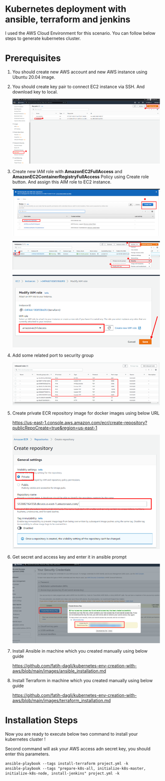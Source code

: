 # Kubernetes deployment with ansible, terraform and jenkins

I used the AWS Cloud Environment for this scenario. You can follow below steps to generate kubernetes cluster.


# Prerequisites


1. You should create new AWS account and new AWS instance using Ubuntu 20.04 image.


2. You should create key pair to connect EC2 instance via SSH. And download key to local.

      ![Key_pair_create](https://github.com/fatih-dagli/kubernetes-env-creation-with-aws/blob/main/images/create_key_pair.png)


3. Create new IAM role with **AmazonEC2FullAccess** and **AmazonEC2ContainerRegistryFullAccess** Policy using Create role button. And assign this AIM role to EC2 instance.

      ![create_iam_role](https://github.com/fatih-dagli/kubernetes-env-creation-with-aws/blob/main/images/create_iam_role.png)

      ![assign_iam_role](https://github.com/fatih-dagli/kubernetes-env-creation-with-aws/blob/main/images/assign_iam_role.png)

      ![assign_iam_role_2](https://github.com/fatih-dagli/kubernetes-env-creation-with-aws/blob/main/images/assign_iam_role_2.png)



4. Add some related port to security group

      ![security_group_port](https://github.com/fatih-dagli/kubernetes-env-creation-with-aws/blob/main/images/security_group_port.png)


5. Create private ECR repository image for docker images using below URL

      https://us-east-1.console.aws.amazon.com/ecr/create-repository?publicRepoCreate=true&region=us-east-1

      ![ECR_CREEATE](https://github.com/fatih-dagli/kubernetes-env-creation-with-aws/blob/main/images/ECR_CREEATE.png)


6. Get secret and access key and enter it in ansible prompt

      ![ACCESS_KEY](https://github.com/fatih-dagli/kubernetes-env-creation-with-aws/blob/main/images/ACCESS_KEY.png)


7. Install Ansible in machine which you created manually using below guide

      https://github.com/fatih-dagli/kubernetes-env-creation-with-aws/blob/main/images/ansible_installation.md


8. Install Terraform in machine which you created manually using below guide

      https://github.com/fatih-dagli/kubernetes-env-creation-with-aws/blob/main/images/terraform_installation.md
      
 
 
 
 
# Installation Steps
 
Now you are ready to execute below two command to install your kubernetes cluster !

Second command will ask your AWS access adn secret key,  you should enter this parameters.

```
ansible-playbook --tags install-terraform project.yml -k
ansible-playbook --tags "prepare-k8s-all, initialize-k8s-master, initialize-k8s-node, install-jenkins" project.yml -k
```
